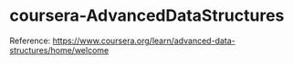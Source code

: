 # coursera-AdvancedDataStructures
Reference: https://www.coursera.org/learn/advanced-data-structures/home/welcome
